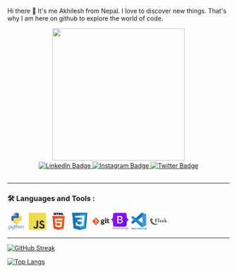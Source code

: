 Hi there 👋
It's me Akhilesh from Nepal. I love to discover new things. That's why I am here on github to explore the world of code.

<div align="center">
  <img src="https://media.giphy.com/media/ZFiBmGVClrgxt02N9X/giphy.gif" width="300" height="300"/>
  <div id="stuff">
  <a href="https://www.linkedin.com/in/akhilesh-kafle/">
    <img src="https://img.shields.io/badge/LinkedIn-blue?style=for-the-badge&logo=linkedin&logoColor=white" alt="LinkedIn Badge"/>
  </a>
  <a href="https://www.instagram.com/akhilesh_kafle/">
    <img src="https://img.shields.io/badge/Instagram-red?style=for-the-badge&logo=instagram&logoColor=white" alt="Instagram Badge"/>
  </a>
  <a href="https://www.twitter.com/akhilesh_kafle/">
    <img src="https://img.shields.io/badge/Twitter-blue?style=for-the-badge&logo=twitter&logoColor=white" alt="Twitter Badge"/>
  </a>
  <br>
  <img src="https://komarev.com/ghpvc/?username=akhilesh-kafle&style=flat-square&color=blue" alt=""/>
  <br>
</div>
</div>

---

### :hammer_and_wrench: Languages and Tools :

<div>
  <img src="https://github.com/devicons/devicon/blob/master/icons/python/python-original-wordmark.svg" title="Python" alt="Python" width="40" height="40"/>&nbsp;
  <img src="https://github.com/devicons/devicon/blob/master/icons/javascript/javascript-original.svg" title="Javascript" alt="Javascript" width="40" height="40"/>&nbsp;
  <img src="https://github.com/devicons/devicon/blob/master/icons/html5/html5-original-wordmark.svg" title="html" alt="html" width="40" height="40"/>&nbsp;
  <img src="https://github.com/devicons/devicon/blob/master/icons/css3/css3-original.svg" title="css" alt="css" width="40"  height="40"/>&nbsp;
  <img src="https://github.com/devicons/devicon/blob/master/icons/git/git-original-wordmark.svg" title="Git" **alt="Git" width="40" height="40"/>
  <img src="https://github.com/devicons/devicon/blob/master/icons/bootstrap/bootstrap-original-wordmark.svg" title="bootstrap" **alt="bootstrap" width="40" height="40"/>
  <img src="https://github.com/devicons/devicon/blob/master/icons/vscode/vscode-original-wordmark.svg" title="vscode" **alt="vscode" width="40" height="40"/>
  <img src="https://github.com/devicons/devicon/blob/master/icons/flask/flask-original-wordmark.svg" title="flask" **alt="flask" width="40" height="40"/>
  
</div>

---

[![GitHub Streak](https://github-readme-streak-stats.herokuapp.com?user=akhilesh-kafle&theme=horizon&hide_border=true)](https://git.io/streak-stats)

[![Top Langs](https://github-readme-stats.vercel.app/api/top-langs/?username=akhilesh-kafle&layout=compact&theme=vision-friendly-dark)](https://github.com/anuraghazra/github-readme-stats)







